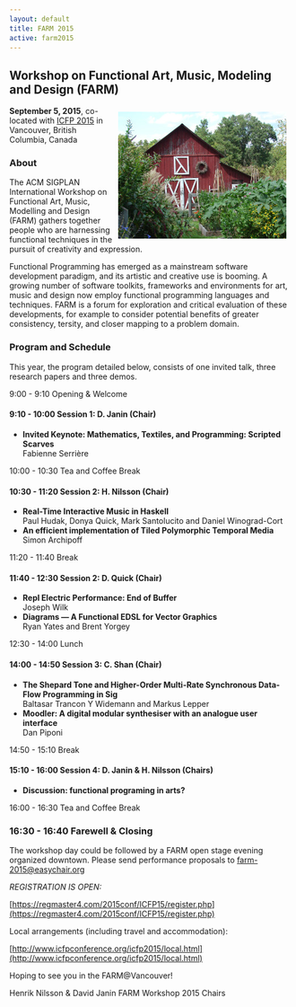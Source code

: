 ```yaml
---
layout: default
title: FARM 2015
active: farm2015
---
```


## Workshop on Functional Art, Music, Modeling and Design (FARM)

<img src="/files/farm-lambda-small.jpg" style="float: right; margin: 10px;" />

**September 5, 2015**, co-located with
[ICFP 2015](http://icfpconference.org/icfp2015/) in Vancouver, British
Columbia, Canada

### About

The ACM SIGPLAN International Workshop on Functional Art, Music,
Modelling and Design (FARM) gathers together people who are harnessing
functional techniques in the pursuit of creativity and expression.

Functional Programming has emerged as a mainstream software
development paradigm, and its artistic and creative use is booming. A
growing number of software toolkits, frameworks and environments for
art, music and design now employ functional programming languages and
techniques. FARM is a forum for exploration and critical evaluation of
these developments, for example to consider potential benefits of
greater consistency, tersity, and closer mapping to a problem domain.


### Program and Schedule

This year, the program detailed below, consists of one invited talk,
three research papers and three demos.

9:00 - 9:10 Opening & Welcome

#### 9:10 - 10:00 Session 1: D. Janin (Chair)
* **Invited Keynote: Mathematics, Textiles, and Programming: Scripted Scarves**<br/>
     Fabienne Serrière		

10:00 - 10:30 Tea and Coffee Break

#### 10:30 - 11:20 Session 2: H. Nilsson (Chair)
* **Real-Time Interactive Music in Haskell**<br/> Paul Hudak, Donya
Quick, Mark Santolucito and Daniel Winograd-Cort
* **An efficient implementation of Tiled Polymorphic Temporal
  Media**<br/> Simon Archipoff

11:20 - 11:40 Break

#### 11:40 - 12:30 Session 2: D. Quick (Chair)

*  **Repl Electric Performance: End of Buffer**<br/>
   Joseph Wilk
*  **Diagrams — A Functional EDSL for Vector Graphics**<br/>
    Ryan Yates and Brent Yorgey

12:30 - 14:00 Lunch

#### 14:00 - 14:50 Session 3: C. Shan (Chair)

* **The Shepard Tone and Higher-Order Multi-Rate Synchronous Data-Flow Programming in Sig**<br/>
    Baltasar Trancon Y Widemann and Markus Lepper
* **Moodler: A digital modular synthesiser with an analogue user interface**<br/>
    Dan Piponi
		
14:50 - 15:10 Break

#### 15:10 - 16:00 Session 4: D. Janin & H. Nilsson (Chairs) 
*  **Discussion: functional programing in arts?** 

16:00 - 16:30 Tea and Coffee Break

### 16:30 - 16:40 Farewell & Closing

The workshop day could be followed by a FARM open stage evening
organized downtown. Please send performance proposals to
<a href="mailto:farm-2015@easychair.org">farm-2015@easychair.org</a>

*REGISTRATION IS OPEN:*

   [https://regmaster4.com/2015conf/ICFP15/register.php](https://regmaster4.com/2015conf/ICFP15/register.php)

Local arrangements (including travel and accommodation):

   [http://www.icfpconference.org/icfp2015/local.html](http://www.icfpconference.org/icfp2015/local.html)

Hoping to see you in the FARM@Vancouver!

Henrik Nilsson & David Janin
FARM Workshop 2015 Chairs


